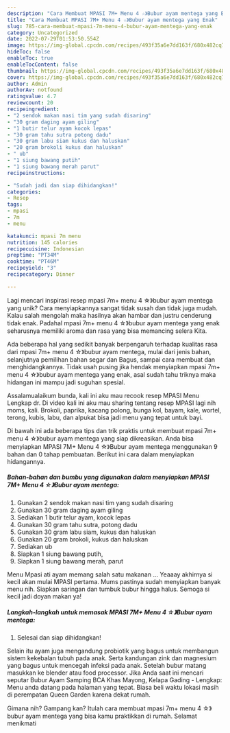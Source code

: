 ```yaml
---
description: "Cara Membuat MPASI 7M+ Menu 4 ☆》Bubur ayam mentega yang Enak"
title: "Cara Membuat MPASI 7M+ Menu 4 ☆》Bubur ayam mentega yang Enak"
slug: 785-cara-membuat-mpasi-7m-menu-4-bubur-ayam-mentega-yang-enak
category: Uncategorized
date: 2022-07-29T01:53:50.554Z
image: https://img-global.cpcdn.com/recipes/493f35a6e7dd163f/680x482cq70/mpasi-7m-menu-4-bubur-ayam-mentega-foto-resep-utama.jpg
hideToc: false
enableToc: true
enableTocContent: false
thumbnail: https://img-global.cpcdn.com/recipes/493f35a6e7dd163f/680x482cq70/mpasi-7m-menu-4-bubur-ayam-mentega-foto-resep-utama.jpg
cover: https://img-global.cpcdn.com/recipes/493f35a6e7dd163f/680x482cq70/mpasi-7m-menu-4-bubur-ayam-mentega-foto-resep-utama.jpg
author: Admin
authorAv: notfound
ratingvalue: 4.7
reviewcount: 20
recipeingredient:
- "2 sendok makan nasi tim yang sudah disaring"
- "30 gram daging ayam giling"
- "1 butir telur ayam kocok lepas"
- "30 gram tahu sutra potong dadu"
- "30 gram labu siam kukus dan haluskan"
- "20 gram brokoli kukus dan haluskan"
- " ub"
- "1 siung bawang putih"
- "1 siung bawang merah parut"
recipeinstructions:

- "Sudah jadi dan siap dihidangkan!"
categories:
- Resep
tags:
- mpasi
- 7m
- menu

katakunci: mpasi 7m menu 
nutrition: 145 calories
recipecuisine: Indonesian
preptime: "PT34M"
cooktime: "PT46M"
recipeyield: "3"
recipecategory: Dinner

---
```





Lagi mencari inspirasi resep mpasi 7m+ menu 4 ☆》bubur ayam mentega yang unik? Cara menyiapkannya sangat tidak susah dan tidak juga mudah. Kalau salah mengolah maka hasilnya akan hambar dan justru cenderung tidak enak. Padahal mpasi 7m+ menu 4 ☆》bubur ayam mentega yang enak seharusnya memiliki aroma dan rasa yang bisa memancing selera Kita.





Ada beberapa hal yang sedikit banyak berpengaruh terhadap kualitas rasa dari mpasi 7m+ menu 4 ☆》bubur ayam mentega, mulai dari jenis bahan, selanjutnya pemilihan bahan segar dan Bagus, sampai cara membuat dan menghidangkannya. Tidak usah pusing jika hendak menyiapkan mpasi 7m+ menu 4 ☆》bubur ayam mentega yang enak,      asal sudah tahu triknya maka hidangan ini mampu jadi suguhan spesial.














Assalamualaikum bunda, kali ini aku mau recook resep MPASI Menu Lengkap dr. Di video kali ini aku mau sharing tentang resep MPASI lagi nih moms, kali. Brokoli, paprika, kacang polong, bunga kol, bayam, kale, wortel, terong, kubis, labu, dan alpukat bisa jadi menu yang tepat untuk bayi.






Di bawah ini ada beberapa tips dan trik praktis untuk membuat mpasi 7m+ menu 4 ☆》bubur ayam mentega yang siap dikreasikan. Anda bisa menyiapkan MPASI 7M+ Menu 4 ☆》Bubur ayam mentega menggunakan 9 bahan dan 0 tahap pembuatan. Berikut ini cara dalam menyiapkan hidangannya.

<!--inarticleads1-->

##### Bahan-bahan dan bumbu yang digunakan dalam menyiapkan MPASI 7M+ Menu 4 ☆》Bubur ayam mentega:

1. Gunakan 2 sendok makan nasi tim yang sudah disaring
1. Gunakan 30 gram daging ayam giling
1. Sediakan 1 butir telur ayam, kocok lepas
1. Gunakan 30 gram tahu sutra, potong dadu
1. Gunakan 30 gram labu siam, kukus dan haluskan
1. Gunakan 20 gram brokoli, kukus dan haluskan
1. Sediakan  ub
1. Siapkan 1 siung bawang putih,
1. Siapkan 1 siung bawang merah, parut


Menu Mpasi ati ayam memang salah satu makanan … Yeaaay akhirnya si kecil akan mulai MPASI pertama. Mums pastinya sudah menyiapkan banyak menu nih. Siapkan saringan dan tumbuk bubur hingga halus. Semoga si kecil jadi doyan makan ya! 

<!--inarticleads2-->

##### Langkah-langkah untuk memasak MPASI 7M+ Menu 4 ☆》Bubur ayam mentega:


1. Selesai dan siap dihidangkan!

Selain itu ayam juga mengandung probiotik yang bagus untuk membangun sistem kekebalan tubuh pada anak. Serta kandungan zink dan magnesium yang bagus untuk mencegah infeksi pada anak. Setelah bubur matang masukkan ke blender atau food processor. Jika Anda saat ini mencari seputar Bubur Ayam Samping BCA Khas Mayong, Kelapa Gading - Lengkap: Menu anda datang pada halaman yang tepat. Biasa beli waktu lokasi masih di perempatan Queen Garden karena dekat rumah. 

Gimana nih? Gampang kan? Itulah cara membuat mpasi 7m+ menu 4 ☆》bubur ayam mentega yang bisa kamu praktikkan di rumah. Selamat menikmati
